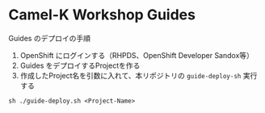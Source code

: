 Camel-K Workshop Guides
===

Guides のデプロイの手順

1. OpenShift にログインする（RHPDS、OpenShift Developer Sandox等）
2. Guides をデプロイするProjectを作る
3. 作成したProject名を引数に入れて、本リポジトリの `guide-deploy-sh` 実行する

```
sh ./guide-deploy.sh <Project-Name>
```